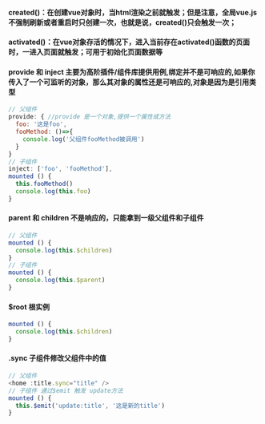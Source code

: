 
#### created()：在创建vue对象时，当html渲染之前就触发；但是注意，全局vue.js不强制刷新或者重启时只创建一次，也就是说，created()只会触发一次；

#### activated()：在vue对象存活的情况下，进入当前存在activated()函数的页面时，一进入页面就触发；可用于初始化页面数据等

#### provide 和 inject 主要为高阶插件/组件库提供用例,绑定并不是可响应的,如果你传入了一个可监听的对象，那么其对象的属性还是可响应的,对象是因为是引用类型
```js
// 父组件
provide: { //provide 是一个对象,提供一个属性或方法
  foo: '这是foo',
  fooMethod: ()=>{
    console.log('父组件fooMethod被调用')
  }
}
// 子组件
inject: ['foo', 'fooMethod'],
mounted () {
  this.fooMethod()
  console.log(this.foo) 
}
```
#### parent 和 children 不是响应的，只能拿到一级父组件和子组件

```js
// 父组件
mounted () {
  console.log(this.$children)
}
// 子组件
mounted () {
  console.log(this.$parent)
}
```
#### $root 根实例
```js
mounted () {
  console.log(this.$children)
}
```

#### .sync 子组件修改父组件中的值

```js
// 父组件
<home :title.sync="title" />
// 子组件 通过$emit 触发 update方法
mounted () {
  this.$emit('update:title', '这是新的title')
}
```
